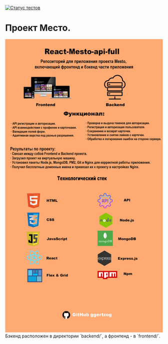 [![Статус тестов](../../actions/workflows/tests.yml/badge.svg)](../../actions/workflows/tests.yml)
# Проект Место.
<img src='./mesto-full.png' alt='баннер'>
Бэкенд расположен в директории `backend/`, а фронтенд - в `frontend/`.
